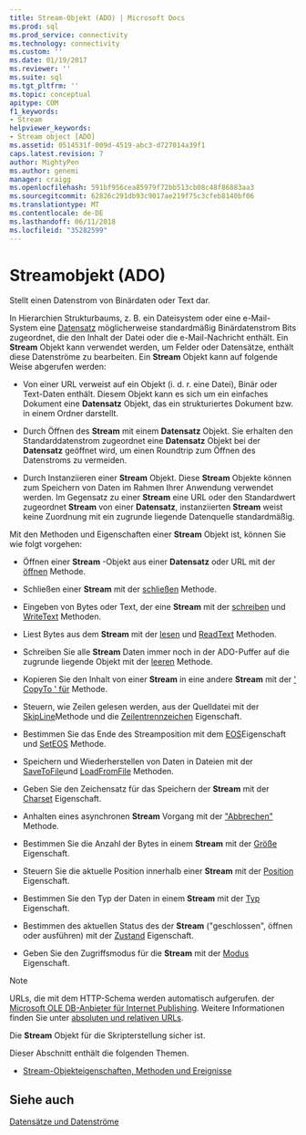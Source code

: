 ```yaml
---
title: Stream-Objekt (ADO) | Microsoft Docs
ms.prod: sql
ms.prod_service: connectivity
ms.technology: connectivity
ms.custom: ''
ms.date: 01/19/2017
ms.reviewer: ''
ms.suite: sql
ms.tgt_pltfrm: ''
ms.topic: conceptual
apitype: COM
f1_keywords:
- Stream
helpviewer_keywords:
- Stream object [ADO]
ms.assetid: 0514531f-009d-4519-abc3-d727014a39f1
caps.latest.revision: 7
author: MightyPen
ms.author: genemi
manager: craigg
ms.openlocfilehash: 591bf956cea85979f72bb513cb08c48f86883aa3
ms.sourcegitcommit: 62826c291db93c9017ae219f75c3cfeb8140bf06
ms.translationtype: MT
ms.contentlocale: de-DE
ms.lasthandoff: 06/11/2018
ms.locfileid: "35282599"
---
```

# <a name="stream-object-ado"></a>Streamobjekt (ADO)
Stellt einen Datenstrom von Binärdaten oder Text dar.  
  
 In Hierarchien Strukturbaums, z. B. ein Dateisystem oder eine e-Mail-System eine [Datensatz](../../../ado/reference/ado-api/record-object-ado.md) möglicherweise standardmäßig Binärdatenstrom Bits zugeordnet, die den Inhalt der Datei oder die e-Mail-Nachricht enthält. Ein **Stream** Objekt kann verwendet werden, um Felder oder Datensätze, enthält diese Datenströme zu bearbeiten. Ein **Stream** Objekt kann auf folgende Weise abgerufen werden:  
  
-   Von einer URL verweist auf ein Objekt (i. d. r. eine Datei), Binär oder Text-Daten enthält. Diesem Objekt kann es sich um ein einfaches Dokument eine **Datensatz** Objekt, das ein strukturiertes Dokument bzw. in einem Ordner darstellt.  
  
-   Durch Öffnen des **Stream** mit einem **Datensatz** Objekt. Sie erhalten den Standarddatenstrom zugeordnet eine **Datensatz** Objekt bei der **Datensatz** geöffnet wird, um einen Roundtrip zum Öffnen des Datenstroms zu vermeiden.  
  
-   Durch Instanziieren einer **Stream** Objekt. Diese **Stream** Objekte können zum Speichern von Daten im Rahmen Ihrer Anwendung verwendet werden. Im Gegensatz zu einer **Stream** eine URL oder den Standardwert zugeordnet **Stream** von einer **Datensatz**, instanziierten **Stream** weist keine Zuordnung mit ein zugrunde liegende Datenquelle standardmäßig.  
  
 Mit den Methoden und Eigenschaften einer **Stream** Objekt ist, können Sie wie folgt vorgehen:  
  
-   Öffnen einer **Stream** -Objekt aus einer **Datensatz** oder URL mit der [öffnen](../../../ado/reference/ado-api/open-method-ado-stream.md) Methode.  
  
-   Schließen einer **Stream** mit der [schließen](../../../ado/reference/ado-api/close-method-ado.md) Methode.  
  
-   Eingeben von Bytes oder Text, der eine **Stream** mit der [schreiben](../../../ado/reference/ado-api/write-method.md) und [WriteText](../../../ado/reference/ado-api/writetext-method.md) Methoden.  
  
-   Liest Bytes aus dem **Stream** mit der [lesen](../../../ado/reference/ado-api/read-method.md) und [ReadText](../../../ado/reference/ado-api/readtext-method.md) Methoden.  
  
-   Schreiben Sie alle **Stream** Daten immer noch in der ADO-Puffer auf die zugrunde liegende Objekt mit der [leeren](../../../ado/reference/ado-api/flush-method-ado.md) Methode.  
  
-   Kopieren Sie den Inhalt von einer **Stream** in eine andere **Stream** mit der [' CopyTo ' für](../../../ado/reference/ado-api/copyto-method-ado.md) Methode.  
  
-   Steuern, wie Zeilen gelesen werden, aus der Quelldatei mit der [SkipLine](../../../ado/reference/ado-api/skipline-method.md)Methode und die [Zeilentrennzeichen](../../../ado/reference/ado-api/lineseparator-property-ado.md) Eigenschaft.  
  
-   Bestimmen Sie das Ende des Streamposition mit dem [EOS](../../../ado/reference/ado-api/eos-property.md)Eigenschaft und [SetEOS](../../../ado/reference/ado-api/seteos-method.md) Methode.  
  
-   Speichern und Wiederherstellen von Daten in Dateien mit der [SaveToFile](../../../ado/reference/ado-api/savetofile-method.md)und [LoadFromFile](../../../ado/reference/ado-api/loadfromfile-method-ado.md) Methoden.  
  
-   Geben Sie den Zeichensatz für das Speichern der **Stream** mit der [Charset](../../../ado/reference/ado-api/charset-property-ado.md) Eigenschaft.  
  
-   Anhalten eines asynchronen **Stream** Vorgang mit der ["Abbrechen"](../../../ado/reference/ado-api/cancel-method-ado.md) Methode.  
  
-   Bestimmen Sie die Anzahl der Bytes in einem **Stream** mit der [Größe](../../../ado/reference/ado-api/size-property-ado-stream.md) Eigenschaft.  
  
-   Steuern Sie die aktuelle Position innerhalb einer **Stream** mit der [Position](../../../ado/reference/ado-api/position-property-ado.md) Eigenschaft.  
  
-   Bestimmen Sie den Typ der Daten in einem **Stream** mit der [Typ](../../../ado/reference/ado-api/type-property-ado-stream.md) Eigenschaft.  
  
-   Bestimmen des aktuellen Status des der **Stream** ("geschlossen", öffnen oder ausführen) mit der [Zustand](../../../ado/reference/ado-api/state-property-ado.md) Eigenschaft.  
  
-   Geben Sie den Zugriffsmodus für die **Stream** mit der [Modus](../../../ado/reference/ado-api/mode-property-ado.md) Eigenschaft.  
  
> [!NOTE]
>  URLs, die mit dem HTTP-Schema werden automatisch aufgerufen. der [Microsoft OLE DB-Anbieter für Internet Publishing](../../../ado/guide/appendixes/microsoft-ole-db-provider-for-internet-publishing.md). Weitere Informationen finden Sie unter [absoluten und relativen URLs](../../../ado/guide/data/absolute-and-relative-urls.md).  
  
 Die **Stream** Objekt für die Skripterstellung sicher ist.  
  
 Dieser Abschnitt enthält die folgenden Themen.  
  
-   [Stream-Objekteigenschaften, Methoden und Ereignisse](../../../ado/reference/ado-api/stream-object-properties-methods-and-events.md)  
  
## <a name="see-also"></a>Siehe auch  
 [Datensätze und Datenströme](../../../ado/guide/data/records-and-streams.md)
